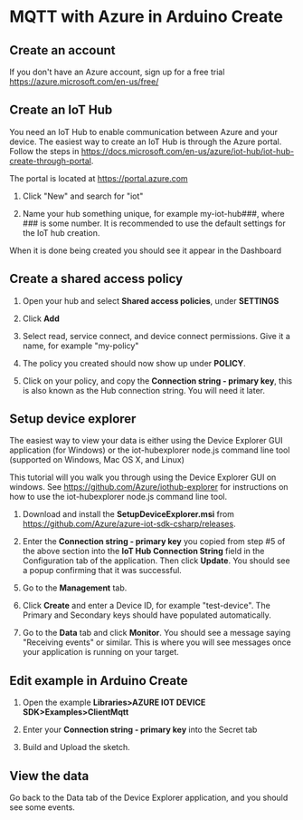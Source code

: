 # MQTT with Azure in Arduino Create

## Create an account
If you don't have an Azure account, sign up for a free trial https://azure.microsoft.com/en-us/free/ 

## Create an IoT Hub
You need an IoT Hub to enable communication between Azure and your device. The easiest way to create an IoT Hub is through the Azure portal. Follow the steps in https://docs.microsoft.com/en-us/azure/iot-hub/iot-hub-create-through-portal.

The portal is located at https://portal.azure.com

1. Click "New" and search for "iot"

<screenshot of search>

2. Name your hub something unique, for example my-iot-hub###, where ### is some number. It is recommended to use the default settings for the IoT hub creation.

<screenshot of hub creation>

When it is done being created you should see it appear in the Dashboard

<screenshot of post hub creation>


## Create a shared access policy

1. Open your hub and select **Shared access policies**, under **SETTINGS**

<Screenshot of shared access pol>

2. Click **Add**

<screenshot of Add>

3. Select read, service connect, and device connect permissions.  Give it a name, for example "my-policy"

<screenshot of permissions>

4. The policy you created should now show up under **POLICY**. 

<screenshot of policy in list>

5. Click on your policy, and copy the **Connection string - primary key**, this is also known as the Hub connection string.  You will need it later.

<screenshot of copying connection string>

## Setup device explorer

The easiest way to view your data is either using the Device Explorer GUI application (for Windows) or the iot-hubexplorer node.js command line tool (supported on Windows, Mac OS X, and Linux)

This tutorial will you walk you through using the Device Explorer GUI on windows.  See https://github.com/Azure/iothub-explorer for instructions on how to use the iot-hubexplorer node.js command line tool. 

1. Download and install the **SetupDeviceExplorer.msi** from https://github.com/Azure/azure-iot-sdk-csharp/releases.

2. Enter the **Connection string - primary key** you copied from step #5 of the above section into the **IoT Hub Connection String** field in the Configuration tab of the application.  Then click **Update**.  You should see a popup confirming that it was successful.

<screenshot of entering connection string>

5. Go to the **Management** tab.
<screenshot of management tab>

6. Click **Create** and enter a Device ID, for example "test-device".  The Primary and Secondary keys should have populated automatically.

7. Go to the **Data** tab and click **Monitor**.  You should see a message saying "Receiving events" or similar.  This is where you will see messages once your application is running on your target.

<screenshot of receiving events>

## Edit example in Arduino Create

1. Open the example **Libraries>AZURE IOT DEVICE SDK>Examples>ClientMqtt**

2. Enter your **Connection string - primary key** into the Secret tab

<key in secret tab>

3. Build and Upload the sketch.

## View the data
Go back to the Data tab of the Device Explorer application, and you should see some events.

<screenshot of events>
